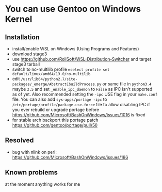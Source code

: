 You can use Gentoo on Windows Kernel
====================================

Installation
------------

  - install/enable WSL on Windows (Using Programs and Features)
  - download stage3
  - use https://github.com/RoliSoft/WSL-Distribution-Switcher and target stage3 tarball
  - switch to no-multilib profile `eselect profile set default/linux/amd64/13.0/no-multilib`
  - edit `/usr/lib64/python2.7/site-packages/_emerge/AbstractEbuildProcess.py` or same file in `python3.4` maybe `3.5` and set `_enable_ipc_daemon` to `False` as IPC isn't supported as of yet. Also recommended setting the `-ipc` USE flag in your `make.conf` file. You can also add `sys-apps/portage -ipc` to `/etc/portage/profile/package.use.force` file to allow disabling IPC if you ever rebuild or upgrade portage before https://github.com/Microsoft/BashOnWindows/issues/1016 is fixed
  - for stable arch backport this portage patch https://github.com/gentoo/portage/pull/50

Resolved
--------

  - bug with nlink on perl: https://github.com/Microsoft/BashOnWindows/issues/186

Known problems
--------------

at the moment anything works for me
